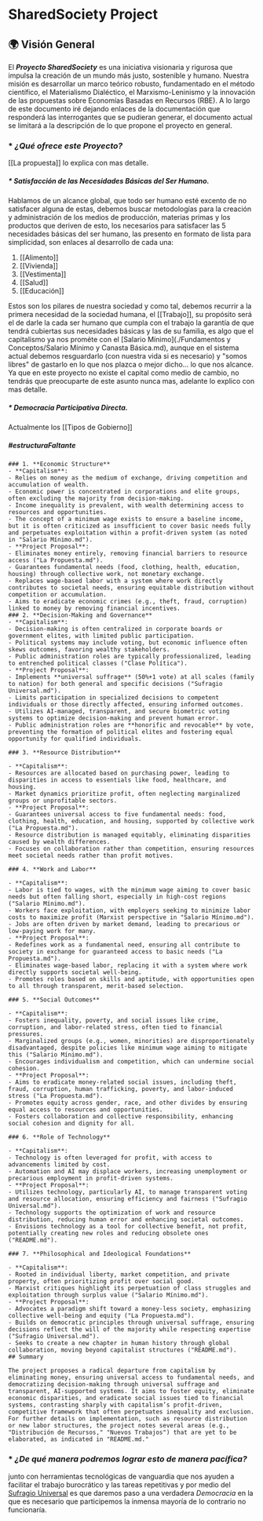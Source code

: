 # SharedSociety Project

## 🌍 Visión General

El ***Proyecto SharedSociety*** es una iniciativa visionaria y rigurosa que impulsa la creación de un mundo más justo, sostenible y humano. Nuestra misión es desarrollar un marco teórico robusto, fundamentado en el método científico, el Materialismo Dialéctico, el Marxismo-Leninismo y la innovación de las propuestas sobre Economías Basadas en Recursos (RBE).
A lo largo de este documento iré dejando enlaces de la documentación que responderá las interrogantes que se pudieran generar, el documento actual se limitará a la descripción de lo que propone el proyecto en general.

### * *¿Qué ofrece este Proyecto?*
[[La propuesta]] lo explica con mas detalle. 

##### * *Satisfacción de las Necesidades Básicas del Ser Humano.*
Hablamos de un alcance global, que todo ser humano esté excento de no satisfacer alguna de estas, debemos buscar metodologías para la creación y administración de los medios de producción, materias primas y los productos que deriven de esto, los necesarios para satisfacer las 5 necesidades básicas del ser humano, las presento en formato de lista para simplicidad, son enlaces al desarrollo de cada una:

1. [[Alimento]]
2. [[Vivienda]]
3. [[Vestimenta]]
4. [[Salud]]
5. [[Educación]]

Estos son los pilares de nuestra sociedad y como tal, debemos recurrir a la primera necesidad de la sociedad humana, el [[Trabajo]], su propósito será el de darle la cada ser humano que cumpla con el trabajo la garantía de que tendrá cubiertas sus necesidades básicas y las de su familia, es algo que el capitalismo ya nos prométe con el [Salario Mínimo](./Fundamentos y Conceptos/Salario Mínimo y Canasta Básica.md), aunque en el sistema actual debemos resguardarlo (con nuestra vida si es necesario) y "somos libres" de gastarlo en lo que nos plazca o mejor dicho... lo que nos alcance. Ya que en este proyecto no existe el capital como medio de cambio, no tendrás que preocuparte de este asunto nunca mas, adelante lo explico con mas detalle.

##### * *Democracia Participativa Directa.*
Actualmente los [[Tipos de Gobierno]]



##### #estructuraFaltante
	### 1. **Economic Structure**
	- **Capitalism**:
    - Relies on money as the medium of exchange, driving competition and accumulation of wealth.
    - Economic power is concentrated in corporations and elite groups, often excluding the majority from decision-making.
    - Income inequality is prevalent, with wealth determining access to resources and opportunities.
    - The concept of a minimum wage exists to ensure a baseline income, but it is often criticized as insufficient to cover basic needs fully and perpetuates exploitation within a profit-driven system (as noted in "Salario Mínimo.md").
	- **Project Proposal**:
    - Eliminates money entirely, removing financial barriers to resource access ("La Propuesta.md").
    - Guarantees fundamental needs (food, clothing, health, education, housing) through collective work, not monetary exchange.
    - Replaces wage-based labor with a system where work directly contributes to societal needs, ensuring equitable distribution without competition or accumulation.
    - Aims to eradicate economic crimes (e.g., theft, fraud, corruption) linked to money by removing financial incentives.
	### 2. **Decision-Making and Governance**
	- **Capitalism**:
    - Decision-making is often centralized in corporate boards or government elites, with limited public participation.
    - Political systems may include voting, but economic influence often skews outcomes, favoring wealthy stakeholders.
    - Public administration roles are typically professionalized, leading to entrenched political classes ("Clase Política").
	- **Project Proposal**:
    - Implements **universal suffrage** (50%+1 vote) at all scales (family to nation) for both general and specific decisions ("Sufragio Universal.md").
    - Limits participation in specialized decisions to competent individuals or those directly affected, ensuring informed outcomes.
    - Utilizes AI-managed, transparent, and secure biometric voting systems to optimize decision-making and prevent human error.
    - Public administration roles are **honorific and revocable** by vote, preventing the formation of political elites and fostering equal opportunity for qualified individuals.
	
	### 3. **Resource Distribution**
	
	- **Capitalism**:
    - Resources are allocated based on purchasing power, leading to disparities in access to essentials like food, healthcare, and housing.
    - Market dynamics prioritize profit, often neglecting marginalized groups or unprofitable sectors.
	- **Project Proposal**:
    - Guarantees universal access to five fundamental needs: food, clothing, health, education, and housing, supported by collective work ("La Propuesta.md").
    - Resource distribution is managed equitably, eliminating disparities caused by wealth differences.
    - Focuses on collaboration rather than competition, ensuring resources meet societal needs rather than profit motives.
	
	### 4. **Work and Labor**
	
	- **Capitalism**:
    - Labor is tied to wages, with the minimum wage aiming to cover basic needs but often falling short, especially in high-cost regions ("Salario Mínimo.md").
    - Workers face exploitation, with employers seeking to minimize labor costs to maximize profit (Marxist perspective in "Salario Mínimo.md").
    - Jobs are often driven by market demand, leading to precarious or low-paying work for many.
	- **Project Proposal**:
    - Redefines work as a fundamental need, ensuring all contribute to society in exchange for guaranteed access to basic needs ("La Propuesta.md").
    - Eliminates wage-based labor, replacing it with a system where work directly supports societal well-being.
    - Promotes roles based on skills and aptitude, with opportunities open to all through transparent, merit-based selection.

	### 5. **Social Outcomes**

	- **Capitalism**:
    - Fosters inequality, poverty, and social issues like crime, corruption, and labor-related stress, often tied to financial pressures.
    - Marginalized groups (e.g., women, minorities) are disproportionately disadvantaged, despite policies like minimum wage aiming to mitigate this ("Salario Mínimo.md").
    - Encourages individualism and competition, which can undermine social cohesion.
	- **Project Proposal**:
    - Aims to eradicate money-related social issues, including theft, fraud, corruption, human trafficking, poverty, and labor-induced stress ("La Propuesta.md").
    - Promotes equity across gender, race, and other divides by ensuring equal access to resources and opportunities.
    - Fosters collaboration and collective responsibility, enhancing social cohesion and dignity for all.
	
	### 6. **Role of Technology**
	
	- **Capitalism**:
    - Technology is often leveraged for profit, with access to advancements limited by cost.
    - Automation and AI may displace workers, increasing unemployment or precarious employment in profit-driven systems.
	- **Project Proposal**:
    - Utilizes technology, particularly AI, to manage transparent voting and resource allocation, ensuring efficiency and fairness ("Sufragio Universal.md").
    - Technology supports the optimization of work and resource distribution, reducing human error and enhancing societal outcomes.
    - Envisions technology as a tool for collective benefit, not profit, potentially creating new roles and reducing obsolete ones ("README.md").
	
	### 7. **Philosophical and Ideological Foundations**
	
	- **Capitalism**:
    - Rooted in individual liberty, market competition, and private property, often prioritizing profit over social good.
    - Marxist critiques highlight its perpetuation of class struggles and exploitation through surplus value ("Salario Mínimo.md").
	- **Project Proposal**:
    - Advocates a paradigm shift toward a money-less society, emphasizing collective well-being and equity ("La Propuesta.md").
    - Builds on democratic principles through universal suffrage, ensuring decisions reflect the will of the majority while respecting expertise ("Sufragio Universal.md").
    - Seeks to create a new chapter in human history through global collaboration, moving beyond capitalist structures ("README.md").
	## Summary

	The project proposes a radical departure from capitalism by eliminating money, ensuring universal access to fundamental needs, and democratizing decision-making through universal suffrage and transparent, AI-supported systems. It aims to foster equity, eliminate economic disparities, and eradicate social issues tied to financial systems, contrasting sharply with capitalism’s profit-driven, competitive framework that often perpetuates inequality and exclusion.
	For further details on implementation, such as resource distribution or new labor structures, the project notes several areas (e.g., "Distribución de Recursos," "Nuevos Trabajos") that are yet to be elaborated, as indicated in "README.md."

### * *¿De qué manera podremos lograr esto de manera pacífica?*
junto con herramientas tecnológicas de vanguardia que nos ayuden a facilitar el trabajo burocrático y las tareas repetitivas y por medio del [Sufragio Universal](./Bases/SufragioUniversal.md) es que daremos paso a una verdadera *Democracia* en la que es necesario que participemos la inmensa mayoría de lo contrario no funcionaría.
 
